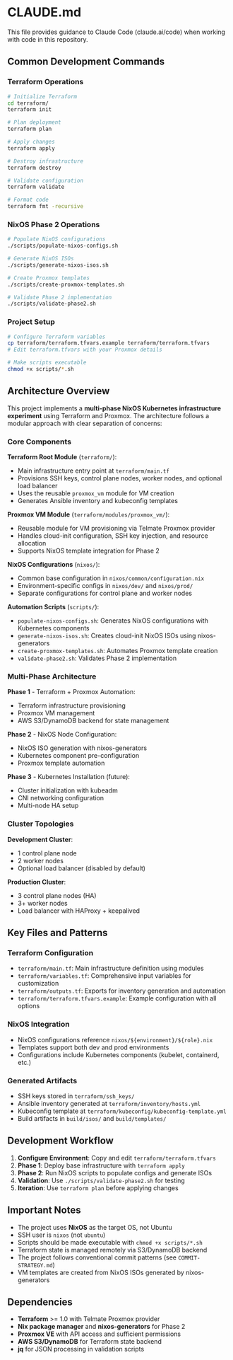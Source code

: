 # CLAUDE.md

This file provides guidance to Claude Code (claude.ai/code) when working with code in this repository.

## Common Development Commands

### Terraform Operations
```bash
# Initialize Terraform
cd terraform/
terraform init

# Plan deployment
terraform plan

# Apply changes
terraform apply

# Destroy infrastructure
terraform destroy

# Validate configuration
terraform validate

# Format code
terraform fmt -recursive
```

### NixOS Phase 2 Operations
```bash
# Populate NixOS configurations
./scripts/populate-nixos-configs.sh

# Generate NixOS ISOs
./scripts/generate-nixos-isos.sh

# Create Proxmox templates
./scripts/create-proxmox-templates.sh

# Validate Phase 2 implementation
./scripts/validate-phase2.sh
```

### Project Setup
```bash
# Configure Terraform variables
cp terraform/terraform.tfvars.example terraform/terraform.tfvars
# Edit terraform.tfvars with your Proxmox details

# Make scripts executable
chmod +x scripts/*.sh
```

## Architecture Overview

This project implements a **multi-phase NixOS Kubernetes infrastructure experiment** using Terraform and Proxmox. The architecture follows a modular approach with clear separation of concerns:

### Core Components

**Terraform Root Module** (`terraform/`):
- Main infrastructure entry point at `terraform/main.tf`
- Provisions SSH keys, control plane nodes, worker nodes, and optional load balancer
- Uses the reusable `proxmox_vm` module for VM creation
- Generates Ansible inventory and kubeconfig templates

**Proxmox VM Module** (`terraform/modules/proxmox_vm/`):
- Reusable module for VM provisioning via Telmate Proxmox provider
- Handles cloud-init configuration, SSH key injection, and resource allocation
- Supports NixOS template integration for Phase 2

**NixOS Configurations** (`nixos/`):
- Common base configuration in `nixos/common/configuration.nix`
- Environment-specific configs in `nixos/dev/` and `nixos/prod/`
- Separate configurations for control plane and worker nodes

**Automation Scripts** (`scripts/`):
- `populate-nixos-configs.sh`: Generates NixOS configurations with Kubernetes components
- `generate-nixos-isos.sh`: Creates cloud-init NixOS ISOs using nixos-generators
- `create-proxmox-templates.sh`: Automates Proxmox template creation
- `validate-phase2.sh`: Validates Phase 2 implementation

### Multi-Phase Architecture

**Phase 1** - Terraform + Proxmox Automation:
- Terraform infrastructure provisioning
- Proxmox VM management
- AWS S3/DynamoDB backend for state management

**Phase 2** - NixOS Node Configuration:
- NixOS ISO generation with nixos-generators
- Kubernetes component pre-configuration
- Proxmox template automation

**Phase 3** - Kubernetes Installation (future):
- Cluster initialization with kubeadm
- CNI networking configuration
- Multi-node HA setup

### Cluster Topologies

**Development Cluster**:
- 1 control plane node
- 2 worker nodes
- Optional load balancer (disabled by default)

**Production Cluster**:
- 3 control plane nodes (HA)
- 3+ worker nodes
- Load balancer with HAProxy + keepalived

## Key Files and Patterns

### Terraform Configuration
- `terraform/main.tf`: Main infrastructure definition using modules
- `terraform/variables.tf`: Comprehensive input variables for customization
- `terraform/outputs.tf`: Exports for inventory generation and automation
- `terraform/terraform.tfvars.example`: Example configuration with all options

### NixOS Integration
- NixOS configurations reference `nixos/${environment}/${role}.nix`
- Templates support both dev and prod environments
- Configurations include Kubernetes components (kubelet, containerd, etc.)

### Generated Artifacts
- SSH keys stored in `terraform/ssh_keys/`
- Ansible inventory generated at `terraform/inventory/hosts.yml`
- Kubeconfig template at `terraform/kubeconfig/kubeconfig-template.yml`
- Build artifacts in `build/isos/` and `build/templates/`

## Development Workflow

1. **Configure Environment**: Copy and edit `terraform/terraform.tfvars`
2. **Phase 1**: Deploy base infrastructure with `terraform apply`
3. **Phase 2**: Run NixOS scripts to populate configs and generate ISOs
4. **Validation**: Use `./scripts/validate-phase2.sh` for testing
5. **Iteration**: Use `terraform plan` before applying changes

## Important Notes

- The project uses **NixOS** as the target OS, not Ubuntu
- SSH user is `nixos` (not `ubuntu`)
- Scripts should be made executable with `chmod +x scripts/*.sh`
- Terraform state is managed remotely via S3/DynamoDB backend
- The project follows conventional commit patterns (see `COMMIT-STRATEGY.md`)
- VM templates are created from NixOS ISOs generated by nixos-generators

## Dependencies

- **Terraform** >= 1.0 with Telmate Proxmox provider
- **Nix package manager** and **nixos-generators** for Phase 2
- **Proxmox VE** with API access and sufficient permissions
- **AWS S3/DynamoDB** for Terraform state backend
- **jq** for JSON processing in validation scripts